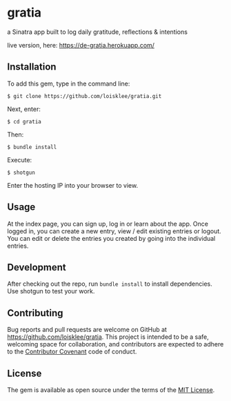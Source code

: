 # gratia
a Sinatra app built to log daily gratitude, reflections & intentions

live version, here: https://de-gratia.herokuapp.com/

## Installation

To add this gem, type in the command line:

`$ git clone https://github.com/loisklee/gratia.git`

Next, enter:

`$ cd gratia`

Then:

`$ bundle install`

Execute: 

`$ shotgun`

Enter the hosting IP into your browser to view.


## Usage

At the index page, you can sign up, log in or learn about the app. Once logged in, you can create a new entry, view / edit existing entries or logout. You can edit or delete the entries you created by going into the individual entries. 


## Development

After checking out the repo, run `bundle install` to install dependencies. Use shotgun to test your work. 

## Contributing

Bug reports and pull requests are welcome on GitHub at https://github.com/loisklee/gratia. This project is intended to be a safe, welcoming space for collaboration, and contributors are expected to adhere to the [Contributor Covenant](http://contributor-covenant.org) code of conduct.

## License

The gem is available as open source under the terms of the [MIT License](https://opensource.org/licenses/MIT).
